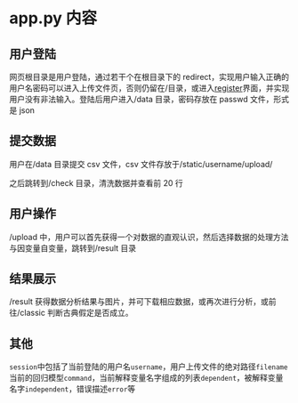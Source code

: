 # app.py 内容

## 用户登陆

网页根目录是用户登陆，通过若干个在根目录下的 redirect，实现用户输入正确的用户名密码可以进入上传文件页，否则仍留在/目录，或进入[register](../static/re.html)界面，并实现用户没有非法输入。登陆后用户进入/data 目录，密码存放在 passwd 文件，形式是 json

## 提交数据

用户在/data 目录提交 csv 文件，csv 文件存放于/static/username/upload/

之后跳转到/check 目录，清洗数据并查看前 20 行

## 用户操作

/upload 中，用户可以首先获得一个对数据的直观认识，然后选择数据的处理方法与因变量自变量，跳转到/result 目录

## 结果展示

/result 获得数据分析结果与图片，并可下载相应数据，或再次进行分析，或前往/classic 判断古典假定是否成立。

## 其他

`session`中包括了当前登陆的用户名`username`，用户上传文件的绝对路径`filename`当前的回归模型`command`，当前解释变量名字组成的列表`dependent`，被解释变量名字`independent`，错误描述`error`等
